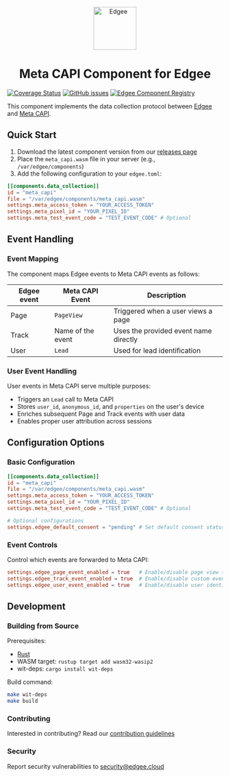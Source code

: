 <div align="center">
<p align="center">
  <a href="https://www.edgee.cloud">
    <picture>
      <source media="(prefers-color-scheme: dark)" srcset="https://cdn.edgee.cloud/img/component-dark.svg">
      <img src="https://cdn.edgee.cloud/img/component.svg" height="100" alt="Edgee">
    </picture>
  </a>
</p>
</div>


<h1 align="center">Meta CAPI Component for Edgee</h1>

[![Coverage Status](https://coveralls.io/repos/github/edgee-cloud/meta-capi-component/badge.svg)](https://coveralls.io/github/edgee-cloud/meta-capi-component)
[![GitHub issues](https://img.shields.io/github/issues/edgee-cloud/meta-capi-component.svg)](https://github.com/edgee-cloud/meta-capi-component/issues)
[![Edgee Component Registry](https://img.shields.io/badge/Edgee_Component_Registry-Public-green.svg)](https://www.edgee.cloud/edgee/meta-capi)

This component implements the data collection protocol between [Edgee](https://www.edgee.cloud) and [Meta CAPI](https://developers.facebook.com/docs/marketing-api/conversions-api/).

## Quick Start

1. Download the latest component version from our [releases page](../../releases)
2. Place the `meta_capi.wasm` file in your server (e.g., `/var/edgee/components`)
3. Add the following configuration to your `edgee.toml`:

```toml
[[components.data_collection]]
id = "meta_capi"
file = "/var/edgee/components/meta_capi.wasm"
settings.meta_access_token = "YOUR_ACCESS_TOKEN"
settings.meta_pixel_id = "YOUR_PIXEL_ID"
settings.meta_test_event_code = "TEST_EVENT_CODE" # Optional
```

## Event Handling

### Event Mapping
The component maps Edgee events to Meta CAPI events as follows:

| Edgee event | Meta CAPI Event  | Description |
|-------------|-----------|-------------|
| Page   | `PageView`     | Triggered when a user views a page |
| Track  | Name of the event | Uses the provided event name directly |
| User   | `Lead` | Used for lead identification |

### User Event Handling
User events in Meta CAPI serve multiple purposes:
- Triggers an `Lead` call to Meta CAPI
- Stores `user_id`, `anonymous_id`, and `properties` on the user's device
- Enriches subsequent Page and Track events with user data
- Enables proper user attribution across sessions

## Configuration Options

### Basic Configuration
```toml
[[components.data_collection]]
id = "meta_capi"
file = "/var/edgee/components/meta_capi.wasm"
settings.meta_access_token = "YOUR_ACCESS_TOKEN"
settings.meta_pixel_id = "YOUR_PIXEL_ID"
settings.meta_test_event_code = "TEST_EVENT_CODE" # Optional

# Optional configurations
settings.edgee_default_consent = "pending" # Set default consent status
```

### Event Controls
Control which events are forwarded to Meta CAPI:
```toml
settings.edgee_page_event_enabled = true   # Enable/disable page view tracking
settings.edgee_track_event_enabled = true  # Enable/disable custom event tracking
settings.edgee_user_event_enabled = true   # Enable/disable user identification
```

## Development

### Building from Source
Prerequisites:
- [Rust](https://www.rust-lang.org/tools/install)
- WASM target: `rustup target add wasm32-wasip2`
- wit-deps: `cargo install wit-deps`

Build command:
```bash
make wit-deps
make build
```

### Contributing
Interested in contributing? Read our [contribution guidelines](./CONTRIBUTING.md)

### Security
Report security vulnerabilities to [security@edgee.cloud](mailto:security@edgee.cloud)
```